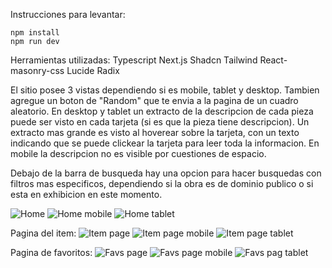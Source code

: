 Instrucciones para levantar:
```
npm install
npm run dev
```

Herramientas utilizadas:
Typescript
Next.js
Shadcn
Tailwind
React-masonry-css
Lucide
Radix

El sitio posee 3 vistas dependiendo si es mobile, tablet y desktop. Tambien agregue un boton de "Random" que te envia a la pagina de un cuadro aleatorio.
En desktop y tablet un extracto de la descripcion de cada pieza puede ser visto en cada tarjeta (si es que la pieza tiene descripcion). Un extracto mas grande es visto al hoverear sobre la tarjeta, con un texto indicando que se puede clickear la tarjeta para leer toda la informacion. En mobile la descripcion no es visible por cuestiones de espacio.

Debajo de la barra de busqueda hay una opcion para hacer busquedas con filtros mas especificos, dependiendo si la obra es de dominio publico o si esta en exhibicion en este momento.

![Home](screenshots/homepage.png)
![Home mobile](screenshots/homepage-mobile.png)
![Home tablet](screenshots/homepage-tablet.png)

Pagina del item:
![Item page](screenshots/item.png)
![Item page mobile](screenshots/item-mobile.png)
![Item page tablet](screenshots/item-tablet.png)

Pagina de favoritos:
![Favs page](screenshots/favs.png)
![Favs page mobile](screenshots/favs-mobile.png)
![Favs pag tablet](screenshots/favs-tablet.png)
